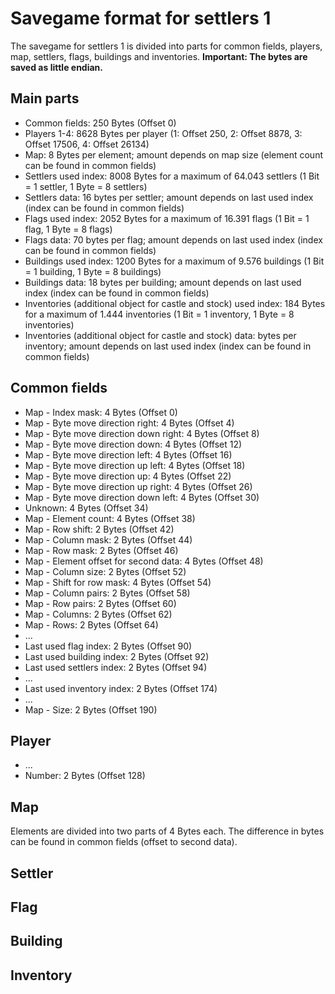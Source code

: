 # Savegame format for settlers 1

The savegame for settlers 1 is divided into parts for common fields, players, map, settlers, flags, buildings and inventories.
**Important: The bytes are saved as little endian.**

## Main parts
- Common fields: 250 Bytes (Offset 0)
- Players 1-4: 8628 Bytes per player (1: Offset 250, 2: Offset 8878, 3: Offset 17506, 4: Offset 26134)
- Map: 8 Bytes per element; amount depends on map size (element count can be found in common fields)
- Settlers used index: 8008 Bytes for a maximum of 64.043 settlers (1 Bit = 1 settler, 1 Byte = 8 settlers)
- Settlers data: 16 bytes per settler; amount depends on last used index (index can be found in common fields)
- Flags used index: 2052 Bytes for a maximum of 16.391 flags (1 Bit = 1 flag, 1 Byte = 8 flags)
- Flags data: 70 bytes per flag; amount depends on last used index (index can be found in common fields)
- Buildings used index: 1200 Bytes for a maximum of 9.576 buildings (1 Bit = 1 building, 1 Byte = 8 buildings)
- Buildings data: 18 bytes per building; amount depends on last used index (index can be found in common fields)
- Inventories (additional object for castle and stock) used index: 184 Bytes for a maximum of 1.444 inventories (1 Bit = 1 inventory, 1 Byte = 8 inventories)
- Inventories (additional object for castle and stock) data: bytes per inventory; amount depends on last used index (index can be found in common fields)

## Common fields
- Map - Index mask: 4 Bytes (Offset 0)
- Map - Byte move direction right: 4 Bytes (Offset 4)
- Map - Byte move direction down right: 4 Bytes (Offset 8)
- Map - Byte move direction down: 4 Bytes (Offset 12)
- Map - Byte move direction left: 4 Bytes (Offset 16)
- Map - Byte move direction up left: 4 Bytes (Offset 18)
- Map - Byte move direction up: 4 Bytes (Offset 22)
- Map - Byte move direction up right: 4 Bytes (Offset 26)
- Map - Byte move direction down left: 4 Bytes (Offset 30)
- Unknown: 4 Bytes (Offset 34)
- Map - Element count: 4 Bytes (Offset 38)
- Map - Row shift: 2 Bytes (Offset 42)
- Map - Column mask: 2 Bytes (Offset 44)
- Map - Row mask: 2 Bytes (Offset 46)
- Map - Element offset for second data: 4 Bytes (Offset 48)
- Map - Column size: 2 Bytes (Offset 52)
- Map - Shift for row mask: 4 Bytes (Offset 54)
- Map - Column pairs: 2 Bytes (Offset 58)
- Map - Row pairs: 2 Bytes (Offset 60)
- Map - Columns: 2 Bytes (Offset 62)
- Map - Rows: 2 Bytes (Offset 64)
- ...
- Last used flag index: 2 Bytes (Offset 90)
- Last used building index: 2 Bytes (Offset 92)
- Last used settlers index: 2 Bytes (Offset 94)
- ...
- Last used inventory index: 2 Bytes (Offset 174)
- ...
- Map - Size: 2 Bytes (Offset 190)

## Player
- ...
- Number: 2 Bytes (Offset 128)

## Map
Elements are divided into two parts of 4 Bytes each. The difference in bytes can be found in common fields (offset to second data).

## Settler

## Flag

## Building

## Inventory
